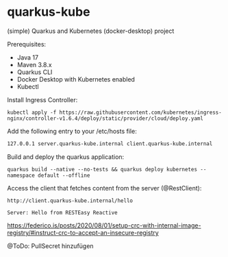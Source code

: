 # quarkus-kube

(simple) Quarkus and Kubernetes (docker-desktop) project

Prerequisites:
* Java 17
* Maven 3.8.x
* Quarkus CLI
* Docker Desktop with Kubernetes enabled
* Kubectl

Install Ingress Controller:

```shell
kubectl apply -f https://raw.githubusercontent.com/kubernetes/ingress-nginx/controller-v1.6.4/deploy/static/provider/cloud/deploy.yaml
```

Add the following entry to your /etc/hosts file:

```markdown
127.0.0.1 server.quarkus-kube.internal client.quarkus-kube.internal
```

Build and deploy the quarkus application:
```shell
quarkus build --native --no-tests && quarkus deploy kubernetes --namespace default --offline
```

Access the client that fetches content from the server (@RestClient):

```http request
http://client.quarkus-kube.internal/hello

Server: Hello from RESTEasy Reactive
```


https://federico.is/posts/2020/08/01/setup-crc-with-internal-image-registry/#instruct-crc-to-accept-an-insecure-registry

@ToDo: PullSecret hinzufügen